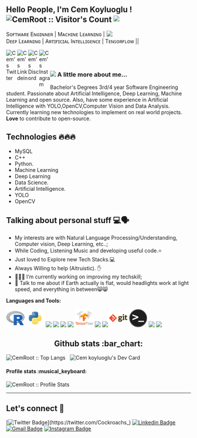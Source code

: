 


<h2> Hello People, I'm Cem Koyluoglu ! </em></<p><img align='center' src="https://profile-counter.glitch.me/{CemRoot}/count.svg" alt="CemRoot :: Visitor's Count" />
<img src="https://media.giphy.com/media/12oufCB0MyZ1Go/giphy.gif" width="50"></h2>

<img align='right' src="https://media.giphy.com/media/M9gbBd9nbDrOTu1Mqx/giphy.gif" width="230"> 


Sᴏғᴛᴡᴀʀᴇ Eɴɢɪɴɴᴇʀ | Mᴀᴄʜɪɴᴇ Lᴇᴀʀɴɪɴɢ | Dᴇᴇᴘ Lᴇᴀʀɴɪɴɢ | Aʀᴛɪғɪᴄɪᴀʟ Iɴᴛᴇʟʟɪɢᴇɴᴄᴇ | Tᴇɴꜱᴏʀғʟᴏᴡ || 


<a href="https://twitter.com/Cockroachs_">
  <img align="left" alt="Cem's Twitter" width="30px" src="https://cdn.jsdelivr.net/npm/simple-icons@v3/icons/twitter.svg" />
</a>
<a href="https://www.linkedin.com/in/cem-koyluoglu/">
  <img align="left" alt="Cem's Linkdein" width="30px" src="https://cdn.jsdelivr.net/npm/simple-icons@v3/icons/linkedin.svg" />
</a>
<a href="http://discordapp.com/users/yourID4371">
  <img align="left" alt="Cem's Discord" width="30px" src="https://cdn.jsdelivr.net/npm/simple-icons@v3/icons/discord.svg" />
</a>
<a href="https://www.instagram.com/_k._sam/">
  <img align="left" alt="Cem's Instagram" width="30px" src="https://cdn.jsdelivr.net/npm/simple-icons@v3/icons/instagram.svg" />
</a>


<br/>
<br/>


### <img src="https://media.giphy.com/media/VgCDAzcKvsR6OM0uWg/giphy.gif" width="50"> A little more about me...





Bachelor's Degrees 3rd/4 year Software Engineering student. Passionate about Artificial Intelligence, Deep Learning, Machine Learning and open source. Also, have some experience in Artificial Intelligence with YOLO,OpenCV,Computer Vision and Data Analysis. Currently learning new technologies to implement on real world projects. **Love** to contribute to open-source.

## Technologies 🔥🔥🔥
- MySQL
- C++
- Python.
- Machine Learning
- Deep Learning
- Data Science.
- Artificial Intelligence.
- YOLO
- OpenCV




## Talking about personal stuff 💻🗣️
-  My interests are with Natural Language Processing/Understanding, Computer vision, Deep Learning, etc..;
- While Coding, Listening Music and developing useful code.⭐️
- Just loved to Explore new Tech Stacks.💻
- Always Willing to help (Altruistic). ✋
- 👨🏽‍💻 I’m currently working on improving my techskill;
- 💬 Talk to me about if Earth actually is flat, would headlights work at light speed, and everything in between😸😸




**Languages and Tools:**  

<code><img height="50" src="https://raw.githubusercontent.com/github/explore/80688e429a7d4ef2fca1e82350fe8e3517d3494d/topics/r/r.png"></code>
<code><img height="50" src="https://raw.githubusercontent.com/github/explore/80688e429a7d4ef2fca1e82350fe8e3517d3494d/topics/python/python.png"></code>
<code><img height="50" src="https://camo.githubusercontent.com/5ff8c4958c84d260a95ab0a2413c37728b9f43c25c5f82e20ca9c0918a76e84d/68747470733a2f2f75706c6f61642e77696b696d656469612e6f72672f77696b6970656469612f636f6d6d6f6e732f7468756d622f312f31382f49534f5f432532422532425f4c6f676f2e7376672f3132303070782d49534f5f432532422532425f4c6f676f2e7376672e706e67"></code>
<code><img height="50" src="https://camo.githubusercontent.com/529169c2a80821cf3cfe92699f491753f32f927cd3871bff455ce6fd5aa469aa/68747470733a2f2f7777772e6c6f676f2e77696e652f612f6c6f676f2f4d7953514c2f4d7953514c2d4c6f676f2e77696e652e737667"></code>
<code><img height="50" src="https://camo.githubusercontent.com/ccb96d9311035ff4ff55e0bdba344c8d951eafc60f1fe778d3ec322a497c36a1/68747470733a2f2f63646e322e69636f6e66696e6465722e636f6d2f646174612f69636f6e732f66696c652d657874656e73696f6e2d312f33362f46696c655f647563756d656e745f66696c65747970655f66696c65657874656e73696f6e5f657874656e73696f6e5f61736d2d3531322e706e67"></code>
<code><img height="50" src="https://pytorch.org/assets/images/pytorch-logo.png"></code>
<code><img height="50" src="https://raw.githubusercontent.com/github/explore/80688e429a7d4ef2fca1e82350fe8e3517d3494d/topics/tensorflow/tensorflow.png"></code>
<code><img height="50" src="https://camo.githubusercontent.com/83b64f5bad2cf72ed0078b3d3dcbcf91f0237d9d0e65bc3f015e781e2848e350/68747470733a2f2f75706c6f61642e77696b696d656469612e6f72672f77696b6970656469612f636f6d6d6f6e732f7468756d622f332f33352f5475782e7376672f38303070782d5475782e7376672e706e67"></code>
<code><img height="50" src="https://camo.githubusercontent.com/6654077c582dc7a931a7f54d124ef1df886e09989128f3281e25f8390e41da8b/68747470733a2f2f696d672e69636f6e73382e636f6d2f636f6c6f722f34382f3030303030302f76697375616c2d73747564696f2e706e67"></code>
<code><img height="50" src="https://raw.githubusercontent.com/github/explore/80688e429a7d4ef2fca1e82350fe8e3517d3494d/topics/git/git.png"></code>
<code><img height="50" src="https://raw.githubusercontent.com/github/explore/80688e429a7d4ef2fca1e82350fe8e3517d3494d/topics/terminal/terminal.png"></code>
<code><img height="50" src="https://cdn.jsdelivr.net/npm/simple-icons@3.4.0/icons/kaggle.svg"></code>
<code><img height="50" src="https://cdn.jsdelivr.net/npm/simple-icons@3.4.0/icons/pycharm.svg"></code>


<h2 align="center">Github stats :bar_chart:</h2>
<a href="https://app.daily.dev/SAMROOT"><img align='right' src="https://api.daily.dev/devcards/0c7d65a2e2884386b07d1c99e1f79007.png?r=i8x" width="330" alt="Cem koyluoglu's Dev Card"/></a>

<p align="left"><img src="https://github-readme-stats.vercel.app/api/top-langs/?username=CemRoot&langs_count=10&theme=tokyonight&layout=compact" alt="CemRoot :: Top Langs" /></p>
<h4 align="left">Profile stats :musical_keyboard:</h4>
<p align="left"><img src="https://github-readme-stats.vercel.app/api?username=CemRoot&show_icons=true&theme=synthwave" alt="CemRoot :: Profile Stats" /></p>

---
##  Let's connect :speech_balloon:
[![Twitter Badge](https://img.shields.io/badge/-@Cockroachs_-1ca0f1?style=flat-square&labelColor=1ca0f1&logo=twitter&logoColor=white&link=https://twitter.com/Cockroachs_)](https://twitter.com/Cockroachs_) [![Linkedin Badge](https://img.shields.io/badge/-CemKoyluoglu-blue?style=flat-square&logo=Linkedin&logoColor=white&link=https://www.linkedin.com/in/cem-koyluoglu/)](https://www.linkedin.com/in/cem-koyluoglu/) [![Gmail Badge](https://img.shields.io/badge/-emincem@live.com/koyluoglu.cem@lll.kpi.ua-c14438?style=flat-square&logo=Gmail&logoColor=white&link=mailto:emincem@live.com)](mailto:koyluoglu.cem@lll.kpi.ua) [![Instagram Badge](https://img.shields.io/badge/-_k._sam-e4405f?style=flat-square&labelColor=f94877&logo=instagram&logoColor=white&link=https://www.instagram.com/_k._sam/)](https://www.instagram.com/_k._sam/)


